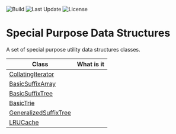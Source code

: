![Build](https://img.shields.io/github/workflow/status/sjanarth/dsutils/Maven%20Package)
![Last Update](https://img.shields.io/github/last-commit/sjanarth/dsutils)
![License](https://img.shields.io/github/license/sjanarth/dsutils)

# Special Purpose Data Structures
A set of special purpose utility data structures classes.

| Class         | What is it    | 
| ------------- |:-------------:|
| [CollatingIterator](https://htmlpreview.github.io/?http://raw.githubusercontent.com/sjanarth/dsutils/master/docs/com/sjanarth/dsutils/CollatingIterator.html)     | |
| [BasicSuffixArray](https://htmlpreview.github.io/?http://raw.githubusercontent.com/sjanarth/dsutils/master/docs/com/sjanarth/dsutils/BasicSuffixArray.html)     | |
| [BasicSuffixTree](https://htmlpreview.github.io/?http://raw.githubusercontent.com/sjanarth/dsutils/master/docs/com/sjanarth/dsutils/BasicSuffixTree.html)     | |
| [BasicTrie](https://htmlpreview.github.io/?http://raw.githubusercontent.com/sjanarth/dsutils/master/docs/com/sjanarth/dsutils/BasicTrie.html)     | |
| [GeneralizedSuffixTree](https://htmlpreview.github.io/?http://raw.githubusercontent.com/sjanarth/dsutils/master/docs/com/sjanarth/dsutils/GeneralizedSuffixTree.html)     | |
| [LRUCache](https://htmlpreview.github.io/?http://raw.githubusercontent.com/sjanarth/dsutils/master/docs/com/sjanarth/dsutils/LRUCache.html)     | |
